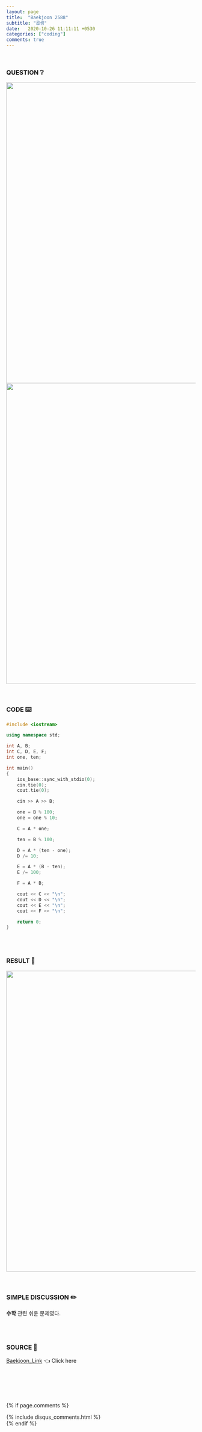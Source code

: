 ```yaml
---
layout: page
title:  "Baekjoon 2588"
subtitle: "곱셈"
date:   2020-10-26 11:11:11 +0530
categories: ["coding"]
comments: true
---
```


<br>

### QUESTION ❔

<img src="{{ '/assets/baekjoon/2588.jpg' }}" style="width: 800px; height: auto; margin-left: auto; margin-right: auto; display: block;">
<img src="{{ '/assets/baekjoon/2588a.jpg' }}" style="width: 800px; height: auto; margin-left: auto; margin-right: auto; display: block;">  

<br>
<br>

### CODE ⌨️

```c++
#include <iostream>

using namespace std;

int A, B;
int C, D, E, F;
int one, ten;

int main()
{
	ios_base::sync_with_stdio(0);
	cin.tie(0);
	cout.tie(0);

	cin >> A >> B;

	one = B % 100;
	one = one % 10;

	C = A * one;

	ten = B % 100;

	D = A * (ten - one);
	D /= 10;

	E = A * (B - ten);
	E /= 100;

	F = A * B;

	cout << C << "\n";
	cout << D << "\n";
	cout << E << "\n";
	cout << F << "\n";

	return 0;
}
```  

<br>
<br>

### RESULT 💛

<img src="{{ '/assets/baekjoon/2588r.jpg' }}" style="width: 800px; height: auto; margin-left: auto; margin-right: auto; display: block;">  

<br>
<br>

### SIMPLE DISCUSSION ✏️

**수학** 관련 쉬운 문제였다.  

<br>
<br>

### SOURCE 💎

[Baekjoon_Link][link] 👈 Click here  

<br>
<br>
<br>
<br>

{% if page.comments %}
<div id="post-disqus" class="container">
{% include disqus_comments.html %}
</div>
{% endif %}

[link]: https://www.acmicpc.net/problem/2588